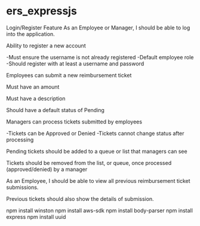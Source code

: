 # ers_expressjs
Login/Register Feature
As an Employee or Manager, I should be able to log into the application.

Ability to register a new account

-Must ensure the username is not already registered
-Default employee role
-Should register with at least a username and password

Employees can submit a new reimbursement ticket

Must have an amount

Must have a description

Should have a default status of Pending

Managers can process tickets submitted by employees

-Tickets can be Approved or Denied
-Tickets cannot change status after processing

Pending tickets should be added to a queue or list that managers can see

Tickets should be removed from the list, or queue, once processed (approved/denied) by a manager

As an Employee, I should be able to view all previous reimbursement ticket submissions.

Previous tickets should also show the details of submission.

npm install winston
npm install aws-sdk
npm install body-parser
npm install express
npm install uuid